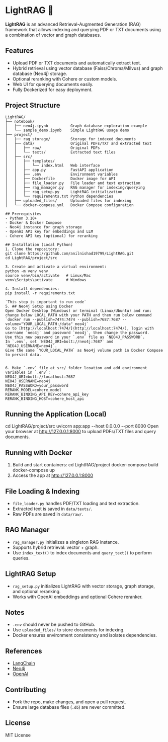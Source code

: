 # LightRAG 🚀

**LightRAG** is an advanced Retrieval-Augmented Generation (RAG) framework that allows indexing and querying PDF or TXT documents using a combination of vector and graph databases.

## Features
- Upload PDF or TXT documents and automatically extract text.
- Hybrid retrieval using vector database (Faiss/Chroma/Milvus) and graph database (Neo4j) storage.
- Optional reranking with Cohere or custom models.
- Web UI for querying documents easily.
- Fully Dockerized for easy deployment.

## Project Structure
```
LightRAG/
├── notebook/
│   ├── neo4j.ipynb          Graph database exploration example
│   └── sample_demo.ipynb    Simple LightRAG usage demo
├── project/
│   ├── rag_storage/         Storage for indexed documents
│   ├── data/                Original PDFs/TXT and extracted text
│   │   ├── raw/             Original PDFs
│   │   └── texts/           Extracted text files
│   ├── src/
│   │   ├── templates/
│   │   │   └── index.html   Web interface
│   │   ├── app.py           FastAPI application
│   │   ├── .env             Environment variables
│   │   ├── Dockerfile       Docker image for API
│   │   ├── file_loader.py   File loader and text extraction
│   │   ├── rag_manager.py   RAG manager for indexing/querying
│   │   ├── rag_setup.py     LightRAG initialization
│   │   └── requirements.txt Python dependencies
│   ├── uploaded_files/      Uploaded files for indexing
│   └── docker-compose.yml   Docker Compose configuration
```
```
## Prerequisites
- Python 3.10+
- Docker & Docker Compose 
- Neo4j instance for graph storage
- OpenAI API key for embeddings and LLM
- Cohere API key (optional) for reranking

## Installation (Local Python)
1. Clone the repository:
git clone https://github.com/anilnishad19799/LightRAG.git
cd LightRAG/project/src

3. Create and activate a virtual environment:
python -m venv venv
source venv/bin/activate   # Linux/Mac
venv\Scripts\activate      # Windows

4. Install dependencies:
pip install -r requirements.txt

`This step is important to run code`
5. ## Neo4j Setup using Docker
Open Docker Desktop (Windows) or terminal (Linux/Ubuntu) and run:
change below LOCAL_PATH with your PATH and then run below command 
`docker run --publish=7474:7474 --publish=7687:7687 --volume="YOUR_LOCAL_PATH:/data" neo4j`  
Go to [http://localhost:7474/](http://localhost:7474/), login with username `neo4j` and password `neo4j`, then change the password.  
Use this new password in your `.env` file as `NEO4J_PASSWORD`.  
In `.env`, set `NEO4J_URI=bolt://neo4j:7687` and `NEO4J_USERNAME=neo4j`.  
Give the same `YOUR_LOCAL_PATH` as Neo4j volume path in Docker Compose to persist data.  

   
6. Make `.env` file at src/ folder lcoation and add environment variables in `.env`:
NEO4J_URI=bolt://localhost:7687
NEO4J_USERNAME=neo4j
NEO4J_PASSWORD=your_password
RERANK_MODEL=cohere_model
RERANK_BINDING_API_KEY=cohere_api_key
RERANK_BINDING_HOST=cohere_host_api

```
## Running the Application (Local) 
cd LightRAG/project/src
uvicorn app:app --host 0.0.0.0 --port 8000
Open your browser at http://127.0.0.1:8000 to upload PDFs/TXT files and query documents.

## Running with Docker
1. Build and start containers:
cd LightRAG/project
docker-compose build
docker-compose up
2. Access the app at http://127.0.0.1:8000

## File Loading & Indexing
- `file_loader.py` handles PDF/TXT loading and text extraction.
- Extracted text is saved in `data/texts/`.
- Raw PDFs are saved in `data/raw/`.

## RAG Manager
- `rag_manager.py` initializes a singleton RAG instance.
- Supports hybrid retrieval: vector + graph.
- Use `index_text()` to index documents and `query_text()` to perform queries.

## LightRAG Setup
- `rag_setup.py` initializes LightRAG with vector storage, graph storage, and optional reranking.
- Works with OpenAI embeddings and optional Cohere reranker.

## Notes
- `.env` should never be pushed to GitHub.
- Use `uploaded_files/` to store documents for indexing.
- Docker ensures environment consistency and isolates dependencies.

## References
- [LangChain](https://www.langchain.com/)
- [Neo4j](https://neo4j.com/)
- [OpenAI](https://openai.com/)

## Contributing
- Fork the repo, make changes, and open a pull request.
- Ensure large database files (`.db`) are never committed.

## License
MIT License
